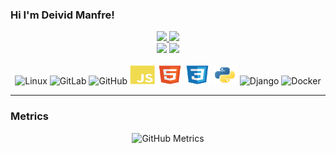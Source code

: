 ### Hi I'm Deivid Manfre!

<div align="center">
  <a href="https://www.linkedin.com/in/deivid-manfre-a9b494108/">
  <img height="170" src="https://github-readme-stats.vercel.app/api?username=DeividManfre&show_icons=true&theme=dark&include_all_commits=true&count_private=true" />
  <img height="170" src="https://github-readme-stats.vercel.app/api/top-langs/?username=DeividManfre&layout=compact&langs_count=7&theme=dark" />
</div>

<div align="center">
  <a href="mailto:deividmanfre@gmail.com"><img src="https://img.shields.io/badge/-Gmail-%23333?style=for-the-badge&logo=gmail&logoColor=white" target="_blank"></a>
  <a href="https://www.linkedin.com/in/deivid-manfre-a9b494108/" target="_blank"><img src="https://img.shields.io/badge/-LinkedIn-%230077B5?style=for-the-badge&logo=linkedin&logoColor=white" target="_blank"></a> 
</div>

<div align="center"><br>
  <img alt="Linux"   height="30" width="40" src="https://cdn.jsdelivr.net/gh/devicons/devicon/icons/linux/linux-original.svg">
  <img alt="GitLab"  height="30" width="40" src="https://cdn.jsdelivr.net/gh/devicons/devicon/icons/gitlab/gitlab-original.svg">
  <img alt="GitHub"  height="30" width="40" src="https://cdn.jsdelivr.net/gh/devicons/devicon/icons/github/github-original.svg">
  <img alt="JS"      height="30" width="40" src="https://raw.githubusercontent.com/devicons/devicon/master/icons/javascript/javascript-plain.svg">
  <img alt="HTML"    height="30" width="40" src="https://raw.githubusercontent.com/devicons/devicon/master/icons/html5/html5-original.svg">
  <img alt="CSS"     height="30" width="40" src="https://raw.githubusercontent.com/devicons/devicon/master/icons/css3/css3-original.svg">
  <img alt="Python"  height="30" width="40" src="https://raw.githubusercontent.com/devicons/devicon/master/icons/python/python-original.svg">
  <img alt="Django"  height="30" width="40" src="https://cdn.jsdelivr.net/gh/devicons/devicon/icons/django/django-plain.svg">
  <img alt="Docker"  height="30" width="40" src="https://cdn.jsdelivr.net/gh/devicons/devicon/icons/docker/docker-plain-wordmark.svg">
</div>

---

### Metrics
<div align="center">
  <img src="https://raw.githubusercontent.com/DeividManfre/DeividManfre/output/metrics.svg" alt="GitHub Metrics" />
</div>
